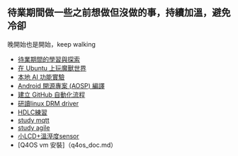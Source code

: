 ## 待業期間做一些之前想做但沒做的事，持續加溫，避免冷卻
晚開始也是開始，keep walking

*   [待業期間的學習與探索](things_i_wanted_to_do.md)
*   [在 Ubuntu 上玩魔獸世界](wow_on_ubuntu.md)
*   [本地 AI 功能實驗](local_ai_experiments.md)
*   [Android 開源專案 (AOSP) 編譯](build_aosp.md)
*   [建立 GitHub 自動化流程](github_automation.md)
*   [研讀linux DRM driver](study_drm.md)
*   [HDLC練習](https://github.com/janjow-wang/hdlc_test)
*   [study mqtt](study_mqtt.md)
*   [study agile](study_agile.md)
*   [小LCD+溫溼度sensor](ssd1306_dht11.md)
*   [Q4OS vm 安裝]（q4os_doc.md）
